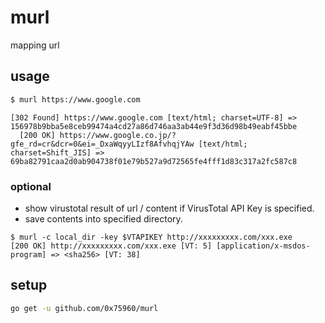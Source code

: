 murl
=====

mapping url

usage
------

```sh
$ murl https://www.google.com
```

```console
[302 Found] https://www.google.com [text/html; charset=UTF-8] => 156978b9bba5e8ceb99474a4cd27a86d746aa3ab44e9f3d36d98b49eabf45bbe
  [200 OK] https://www.google.co.jp/?gfe_rd=cr&dcr=0&ei=_DxaWqyyLIzf8AfvhqjYAw [text/html; charset=Shift_JIS] => 69ba82791caa2d0ab904738f01e79b527a9d72565fe4fff1d83c317a2fc587c8
```

### optional

* show virustotal result of url / content if VirusTotal API Key is specified.
* save contents into specified directory.

```console
$ murl -c local_dir -key $VTAPIKEY http://xxxxxxxxx.com/xxx.exe
[200 OK] http://xxxxxxxxx.com/xxx.exe [VT: 5] [application/x-msdos-program] => <sha256> [VT: 38]
```

setup
------

```sh
go get -u github.com/0x75960/murl
```